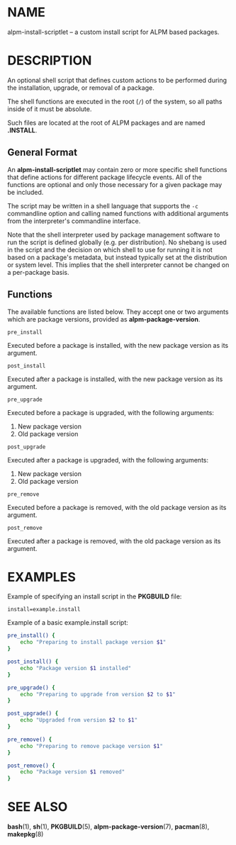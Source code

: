 # NAME

alpm-install-scriptlet – a custom install script for ALPM based packages.

# DESCRIPTION

An optional shell script that defines custom actions to be performed during the installation, upgrade, or removal of a package.

The shell functions are executed in the root (`/`) of the system, so all paths inside of it must be absolute.

Such files are located at the root of ALPM packages and are named **.INSTALL**.

## General Format

An **alpm-install-scriptlet** may contain zero or more specific shell functions that define actions for different package lifecycle events.
All of the functions are optional and only those necessary for a given package may be included.

The script may be written in a shell language that supports the `-c` commandline option and calling named functions with additional arguments from the interpreter's commandline interface.

Note that the shell interpreter used by package management software to run the script is defined globally (e.g. per distribution).
No shebang is used in the script and the decision on which shell to use for running it is not based on a package's metadata, but instead typically set at the distribution or system level.
This implies that the shell interpreter cannot be changed on a per-package basis.

## Functions

The available functions are listed below.
They accept one or two arguments which are package versions, provided as **alpm-package-version**.

```
pre_install
```

Executed before a package is installed, with the new package version as its argument.

```
post_install
```

Executed after a package is installed, with the new package version as its argument.

```
pre_upgrade
```

Executed before a package is upgraded, with the following arguments:

1. New package version
1. Old package version

```
post_upgrade
```

Executed after a package is upgraded, with the following arguments:

1. New package version
1. Old package version

```
pre_remove
```

Executed before a package is removed, with the old package version as its argument.

```
post_remove
```

Executed after a package is removed, with the old package version as its argument.

# EXAMPLES

Example of specifying an install script in the **PKGBUILD** file:

```
install=example.install
```

Example of a basic example.install script:

```bash
pre_install() {
    echo "Preparing to install package version $1"
}

post_install() {
    echo "Package version $1 installed"
}

pre_upgrade() {
    echo "Preparing to upgrade from version $2 to $1"
}

post_upgrade() {
    echo "Upgraded from version $2 to $1"
}

pre_remove() {
    echo "Preparing to remove package version $1"
}

post_remove() {
    echo "Package version $1 removed"
}
```

# SEE ALSO

**bash**(1), **sh**(1), **PKGBUILD**(5), **alpm-package-version**(7), **pacman**(8), **makepkg**(8)
